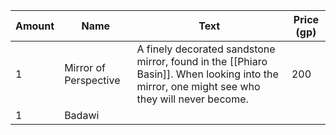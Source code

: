 | Amount | Name                  | Text                                                                                                                                        | Price (gp) |
| ------ | --------------------- | ------------------------------------------------------------------------------------------------------------------------------------------- | ---------- |
| 1      | Mirror of Perspective | A finely decorated sandstone mirror, found in the [[Phiaro Basin]]. When looking into the mirror, one might see who they will never become. | 200        |
| 1      | Badawi                |                                                                                                                                             |            |
